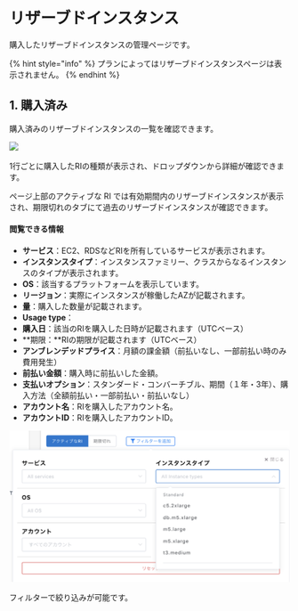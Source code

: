 # リザーブドインスタンス

購入したリザーブドインスタンスの管理ページです。

{% hint style="info" %}
プランによってはリザーブドインスタンスページは表示されません。
{% endhint %}

## 1. 購入済み <a href="#purchased" id="purchased"></a>

購入済みのリザーブドインスタンスの一覧を確認できます。

![](../../.gitbook/assets/Banners\_and\_Alerts\_と\_Wave.png)

1行ごとに購入したRIの種類が表示され、ドロップダウンから詳細が確認できます。

ページ上部のアクティブな RI では有効期間内のリザーブドインスタンスが表示され、期限切れのタブにて過去のリザーブドインスタンスが確認できます。

#### &#x20;閲覧できる情報

* **サービス**：EC2、RDSなどRIを所有しているサービスが表示されます。
* **インスタンスタイプ**：インスタンスファミリー、クラスからなるインスタンスのタイプが表示されます。
* **OS**：該当するプラットフォームを表示しています。
* **リージョン**：実際にインスタンスが稼働したAZが記載されます。
* **量**：購入した数量が記載されます。
* **Usage type**：
* **購入日**：該当のRIを購入した日時が記載されます（UTCベース）
* **期限：**RIの期限が記載されます（UTCベース）
* **アンブレンデッドプライス**：月額の課金額（前払いなし、一部前払い時のみ費用発生）
* **前払い金額**：購入時に前払いした金額。
* **支払いオプション**：スタンダード・コンバーチブル、期間（１年・3年）、購入方法（全額前払い・一部前払い・前払いなし）
* **アカウント名**：RIを購入したアカウント名。
* **アカウントID**：RIを購入したアカウントID。

![](../../.gitbook/assets/Wave.png)

フィルターで絞り込みが可能です。



